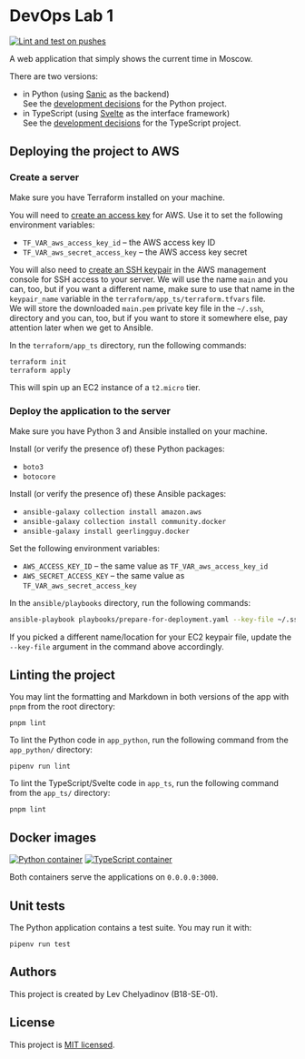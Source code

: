 # DevOps Lab 1

[![Lint and test on pushes](https://github.com/illright/devops/actions/workflows/lint-test-on-push.yaml/badge.svg)](https://github.com/illright/devops/actions/workflows/lint-test-on-push.yaml)

A web application that simply shows the current time in Moscow.

There are two versions:

- in Python (using [Sanic](https://sanicframework.org/) as the backend)  
  See the [development decisions](./app_python/PYTHON.md)
  for the Python project.
- in TypeScript (using [Svelte](https://svelte.dev)
  as the interface framework)  
  See the [development decisions](./app_ts/TYPESCRIPT.md)
  for the TypeScript project.

## Deploying the project to AWS

### Create a server

Make sure you have Terraform installed on your machine.

You will need to [create an access key](https://console.aws.amazon.com/iam/home#/security_credentials) for AWS. Use it to set the following environment variables:

- `TF_VAR_aws_access_key_id` – the AWS access key ID
- `TF_VAR_aws_secret_access_key` – the AWS access key secret

You will also need to [create an SSH keypair](https://console.aws.amazon.com/ec2/v2/home#KeyPairs:) in the AWS management console for SSH access to your server. We will use the name `main` and you can, too, but if you want a different name, make sure to use that name in the `keypair_name` variable in the `terraform/app_ts/terraform.tfvars` file.  
We will store the downloaded `main.pem` private key file in the `~/.ssh`, directory and you can, too, but if you want to store it somewhere else, pay attention later when we get to Ansible.

In the `terraform/app_ts` directory, run the following commands:

```bash
terraform init
terraform apply
```

This will spin up an EC2 instance of a `t2.micro` tier.

### Deploy the application to the server

Make sure you have Python 3 and Ansible installed on your machine.

Install (or verify the presence of) these Python packages:

- `boto3`
- `botocore`

Install (or verify the presence of) these Ansible packages:

- `ansible-galaxy collection install amazon.aws`
- `ansible-galaxy collection install community.docker`
- `ansible-galaxy install geerlingguy.docker`

Set the following environment variables:

- `AWS_ACCESS_KEY_ID` – the same value as `TF_VAR_aws_access_key_id`
- `AWS_SECRET_ACCESS_KEY` – the same value as `TF_VAR_aws_secret_access_key`

In the `ansible/playbooks` directory, run the following commands:

```bash
ansible-playbook playbooks/prepare-for-deployment.yaml --key-file ~/.ssh/main.pem
```

If you picked a different name/location for your EC2 keypair file, update the `--key-file` argument in the command above accordingly.

## Linting the project

You may lint the formatting and Markdown in both versions of the app
with `pnpm` from the root directory:

```shell
pnpm lint
```

To lint the Python code in `app_python`, run the following command
from the `app_python/` directory:

```shell
pipenv run lint
```

To lint the TypeScript/Svelte code in `app_ts`, run the following
command from the `app_ts/` directory:

```shell
pnpm lint
```

## Docker images

[![Python container](https://img.shields.io/docker/image-size/illright/devops_lab1_python/1.1.1?label=Python%20container)](https://hub.docker.com/r/illright/devops_lab1_python)
[![TypeScript container](https://img.shields.io/docker/image-size/illright/devops_lab1_ts/1.0.1?label=TypeScript%20container)](https://hub.docker.com/r/illright/devops_lab1_ts)

Both containers serve the applications on `0.0.0.0:3000`.

## Unit tests

The Python application contains a test suite. You may run it with:

```shell
pipenv run test
```

## Authors

This project is created by Lev Chelyadinov (B18-SE-01).

## License

This project is [MIT licensed](./LICENSE).
